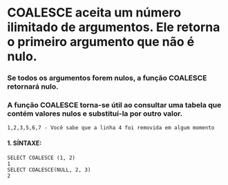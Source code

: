 # COALESCE aceita um número ilimitado de argumentos. Ele retorna o primeiro argumento que não é nulo.
### Se todos os argumentos forem nulos, a função COALESCE retornará nulo.
### A função COALESCE torna-se útil ao consultar uma tabela que contém valores nulos e substituí-la por outro valor.
````
1,2,3,5,6,7 - Você sabe que a linha 4 foi removida em algum momento
````
#### 1. SÍNTAXE:
````
SELECT COALESCE (1, 2)
1
SELECT COALESCE(NULL, 2, 3)
2 
````
